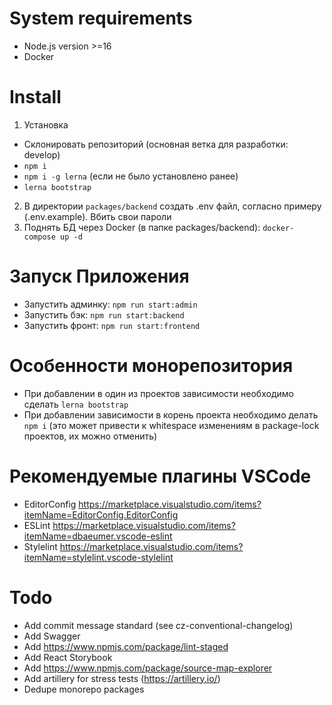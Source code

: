 # System requirements
- Node.js version >=16
- Docker

# Install
1. Установка
- Склонировать репозиторий (основная ветка для разработки: develop)
- ``npm i``
- ``npm i -g lerna`` (если не было установлено ранее)
- ``lerna bootstrap``
2. В директории ``packages/backend`` cоздать .env файл, согласно примеру (.env.example). Вбить свои пароли
3. Поднять БД через Docker (в папке packages/backend): ``docker-compose up -d``

# Запуск Приложения
- Запустить админку: ``npm run start:admin``
- Запустить бэк: ``npm run start:backend``
- Запустить фронт: ``npm run start:frontend``

# Особенности монорепозитория
- При добавлении в один из проектов зависимости необходимо сделать ``lerna bootstrap``
- При добавлении зависимости в корень проекта необходимо делать ``npm i`` (это может привести к whitespace изменениям в package-lock проектов, их можно отменить)

# Рекомендуемые плагины VSCode
- EditorConfig https://marketplace.visualstudio.com/items?itemName=EditorConfig.EditorConfig
- ESLint https://marketplace.visualstudio.com/items?itemName=dbaeumer.vscode-eslint
- Stylelint https://marketplace.visualstudio.com/items?itemName=stylelint.vscode-stylelint

# Todo
- Add commit message standard (see cz-conventional-changelog)
- Add Swagger
- Add https://www.npmjs.com/package/lint-staged
- Add React Storybook
- Add https://www.npmjs.com/package/source-map-explorer
- Add artillery for stress tests (https://artillery.io/)
- Dedupe monorepo packages
